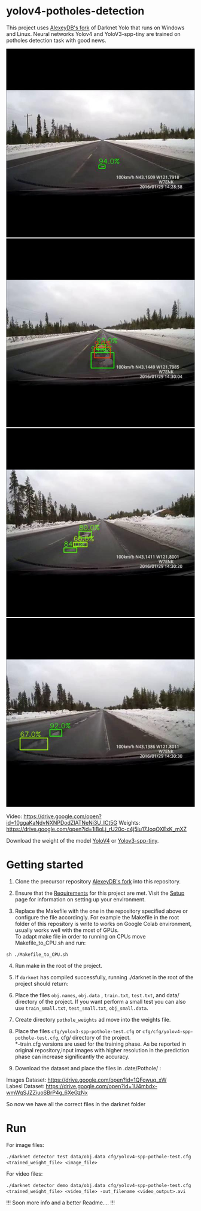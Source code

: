 # yolov4-potholes-detection

This project uses [AlexeyDB's fork](https://github.com/AlexeyAB/darknet) of Darknet Yolo that runs on Windows and Linux. Neural networks Yolov4 and YoloV3-spp-tiny are trained on potholes detection task with
good news.

![Pothole detection 1](https://raw.githubusercontent.com/matteobarato/yolov4-potholes-detection/master/media/2020-04-03T16%3A03%3A11.742Z.jpg)
![Pothole detection 2](https://raw.githubusercontent.com/matteobarato/yolov4-potholes-detection/master/media/2020-04-03T16%3A03%3A39.192Z.jpg)
![Pothole detection 3](https://raw.githubusercontent.com/matteobarato/yolov4-potholes-detection/master/media/2020-04-03T16%3A03%3A53.882Z.jpg)
![Pothole detection 4](https://raw.githubusercontent.com/matteobarato/yolov4-potholes-detection/master/media/2020-04-03T16%3A04%3A03.272Z.jpg)

Video: https://drive.google.com/open?id=10ggaKaNdvNXNPDodZlATNeNi3U_ICt5G
Weights: https://drive.google.com/open?id=1iBoLj_rU20c-c4j5iu17JoqOXExK_mXZ

Download the weight of the model
[YoloV4](https://drive.google.com/open?id=1lzoQJ47cjW_JwJMtoA_K86E_FOP1bsTp)
or [Yolov3-spp-tiny](https://drive.google.com/open?id=1DZBtw65OC7X5gsIdO7_j5ubWMcivRn9-).

# Getting started

1. Clone the precursor repository [AlexeyDB's fork](https://github.com/AlexeyAB/darknet) into this repository.

2. Ensure that the [Requirements](https://github.com/AlexeyAB/darknet#requirements) for this project are met. Visit the [Setup](/documentation/RUNNING_THE_PROJECT.md) page for information on setting up your environment.

3. Replace the Makefile with the one in the repository specified above or configure the file accordingly.
   For example the Makefile in the root folder of this repository is write to works on Google Colab environment, usually works well with the most of GPUs.
   <br>
   To adapt make file in order to running on CPUs move Makefile_to_CPU.sh and run:

```
sh ./Makefile_to_CPU.sh
```

4.  Run make in the root of the project.

5.  If `darknet` has compiled successfully, running ./darknet in the root of the project should return:

6.  Place the files `obj.names`, `obj.data` , `train.txt`, `test.txt`, and data/ directory of the project.
    If you want perform a small test you can also use `train_small.txt`, `test_small.txt`, `obj_small.data`.
7.  Create directory `pothole_weights` ad move into the weights file.

8.  Place the files `cfg/yolov3-spp-pothole-test.cfg` or `cfg/cfg/yolov4-spp-pothole-test.cfg`, cfg/ directory of the project.
    <br>\*-train.cfg versions are used for the training phase.</b>
    As be reported in original repository,input images with higher resolution in the prediction phase can increase significantly the accuracy.

9.  Download the dataset and place the files in .date/Pothole/ :

Images Dataset: https://drive.google.com/open?id=1QFowuq_xW<br>
Labesl Dataset: https://drive.google.com/open?id=1U4mbdx-wmWqSJZZiuoSBrP4g_6XeGzNx

So now we have all the correct files in the darknet folder

# Run
For image files:
```
./darknet detector test data/obj.data cfg/yolov4-spp-pothole-test.cfg <trained_weight_file> <image_file>
```
For video files:
```
./darknet detector demo data/obj.data cfg/yolov4-spp-pothole-test.cfg <trained_weight_file> <video_file> -out_filename <video_output>.avi
```

!!! Soon more info and a better Readme.... !!!